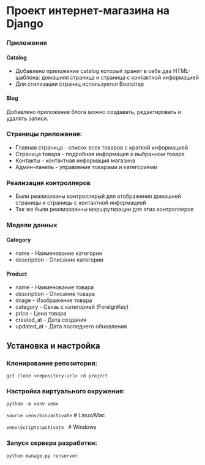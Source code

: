 # Проект интернет-магазина на Django

### Приложения
#### Catalog
* Добавлено приложение catalog который хранит в себе два HTML-шаблона: домашняя страница и страница с контактной информацией
* Для стилизации страниц используется Bootstrap

#### Blog
Добавлено приложение блога можно создавать, редактировать и удалять записи.

### Страницы приложения:

* Главная страница - список всех товаров с краткой информацией
* Страница товара - подробная информация о выбранном товаре
* Контакты - контактная информация магазина
* Админ-панель - управление товарами и категориями

### Реализация контроллеров

* Были реализованы контроллерый для отображения домашней страницы и страницы с контактной информацией
* Так же были реализованны маршрутизации для этих контроллеров

### Модели данных

#### Category
* name - Наименование категории
* description - Описание категории

#### Product
* name - Наименование товара
* description - Описание товара
* image - Изображение товара
* category - Связь с категорией (ForeignKey)
* price - Цена товара
* created_at - Дата создания
* updated_at - Дата последнего обновления

## Установка и настройка

### Клонирование репозитория:

`git clone <repository-url>
cd project`

### Настройка виртуального окружения:

`python -m venv venv`

`source venv/bin/activate`  # Linux/Mac

`venv\Scripts\activate `    # Windows

### Запуск сервера разработки:

`python manage.py runserver`